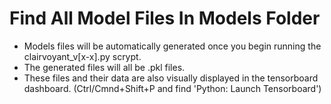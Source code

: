 # Find All Model Files In Models Folder

- Models files will be automatically generated once you begin running the clairvoyant_v[x-x].py scrypt.
- The generated files will all be .pkl files.
- These files and their data are also visually displayed in the tensorboard dashboard.
  (Ctrl/Cmnd+Shift+P and find 'Python: Launch Tensorboard')
